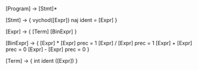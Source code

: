 [Program] -> [Stmt]*

[Stmt] -> {
    vychod([Expr])
    naj ident = [Expr]
}

[Expr] -> {
    [Term]
    [BinExpr]
}

[BinExpr] -> {
    [Expr] * [Expr] prec = 1
    [Expr] / [Expr] prec = 1
    [Expr] + [Expr] prec = 0
    [Expr] - [Expr] prec = 0
}

[Term] -> {
    int
    ident
    ([Expr])
}
